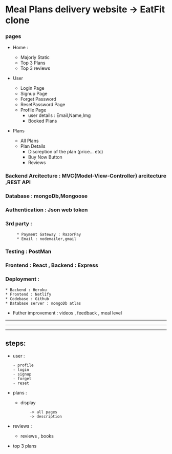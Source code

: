 # Meal Plans delivery website -> EatFit clone

### pages

* Home :
   * Majorly Static
   * Top 3 Plans
   * Top 3 reviews

* User
  * Login Page
  * Signup Page
  * Forget Password
  * ResetPassword Page
  * Profile Page
     * user details : Email,Name,Img
     * Booked Plans
* Plans
  * All Plans
  * Plan Details
    * Discreption of the plan (price... etc)
    * Buy Now Button
    * Reviews
### Backend Arcitecture : MVC(Model-View-Controller) arcitecture ,REST API 
### Database : mongoDb,Mongoose
### Authentication : Json web token
### 3rd party : 
         * Payment Gateway : RazorPay
         * Email : nodemailer,gmail
### Testing : PostMan
### Frontend : React , Backend : Express
### Deployment :
    * Backend : Heroku
    * Frontend : Netlify
    * Codebase : Github
    * Database server : mongoDb atlas  
* Futher improvement : videos , feedback , meal level            


-----------------------
-----------------------
------------------------

## steps:
- user :
      
      - profile
      - login
      - signup
      - forget
      - reset
- plans :
     
     - display 
               
               -> all pages
               -> description

- reviews :
     
     - reviews , books

- top 3 plans
